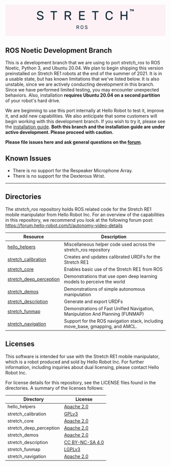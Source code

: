 ![](./images/banner.png)

## ROS Noetic Development Branch

This is a development branch that we are using to port *stretch_ros* to ROS Noetic, Python 3, and Ubuntu 20.04. We plan to begin shipping this version preinstalled on Stretch RE1 robots at the end of the summer of 2021. It is in a usable state, but has known limitations that we've listed below. It is also unstable, since we are actively conducting development in this branch. Since we have performed limited testing, you may encounter unexpected behaviors. Also, installation **requires Ubuntu 20.04 on a second partition** of your robot's hard drive. 

We are beginning to use this port internally at Hello Robot to test it, improve it, and add new capabilities. We also anticipate that some customers will begin working with this development branch. If you wish to try it, please see the [installation guide](install_noetic.md). **Both this branch and the installation guide are under active development. Please proceed with caution.**

**Please file issues here and ask general questions on the [forum](forum.hello-robot.com)**.

## Known Issues

 - There is no support for the Respeaker Microphone Array.
 - There is no support for the Dexterous Wrist.

---

## Directories

The *stretch_ros* repository holds ROS related code for the Stretch RE1 mobile manipulator from Hello Robot Inc. For an overview of the capabilities in this repository, we recommend you look at the following forum post: https://forum.hello-robot.com/t/autonomy-video-details


| Resource                                                     | Description                                                  |
| ------------------------------------------------------------ | ------------------------------------------------------------ |
[hello_helpers](https://github.com/hello-robot/stretch_ros/blob/master/hello_helpers/README.md) | Miscellaneous helper code used across the stretch_ros repository 
[stretch_calibration](https://github.com/hello-robot/stretch_ros/tree/master/stretch_calibration/README.md) | Creates and updates calibrated URDFs for the Stretch RE1      
[stretch_core](https://github.com/hello-robot/stretch_ros/tree/master/stretch_core/README.md) | Enables basic use of the Stretch RE1 from ROS    
[stretch_deep_perception](https://github.com/hello-robot/stretch_ros/blob/master/stretch_deep_perception/README.md) | Demonstrations that use open deep learning models to perceive the world 
[stretch_demos](https://github.com/hello-robot/stretch_ros/tree/master/stretch_demos/README.md) | Demonstrations of simple autonomous manipulation  
[stretch_description](https://github.com/hello-robot/stretch_ros/blob/master/stretch_description/README.md) | Generate and export URDFs 
[stretch_funmap](https://github.com/hello-robot/stretch_ros/blob/master/stretch_funmap/README.md) | Demonstrations of Fast Unified Navigation, Manipulation And Planning (FUNMAP) 
[stretch_navigation](https://github.com/hello-robot/stretch_ros/blob/master/stretch_navigation/README.md) | Support for the ROS navigation stack, including move_base, gmapping, and AMCL.

## Licenses

This software is intended for use with the Stretch RE1 mobile manipulator, which is a robot produced and sold by Hello Robot Inc. For further information, including inquiries about dual licensing, please contact Hello Robot Inc.

For license details for this repository, see the LICENSE files found in the directories. A summary of the licenses follows: 

Directory | License
--- | ---
hello_helpers | [Apache 2.0](http://www.apache.org/licenses/LICENSE-2.0)
stretch_calibration | [GPLv3](https://www.gnu.org/licenses/gpl-3.0.html)
stretch_core | [Apache 2.0](http://www.apache.org/licenses/LICENSE-2.0)
stretch_deep_perception | [Apache 2.0](http://www.apache.org/licenses/LICENSE-2.0)
stretch_demos | [Apache 2.0](http://www.apache.org/licenses/LICENSE-2.0)
stretch_description | [CC BY-NC-SA 4.0](https://creativecommons.org/licenses/by-nc-sa/4.0/)
stretch_funmap | [LGPLv3](https://www.gnu.org/licenses/lgpl-3.0.en.html)
stretch_navigation | [Apache 2.0](http://www.apache.org/licenses/LICENSE-2.0)

